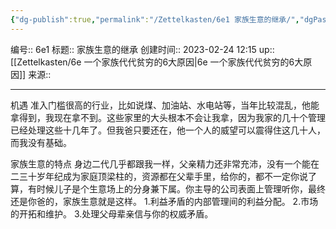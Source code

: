 ```yaml
---
{"dg-publish":true,"permalink":"/Zettelkasten/6e1 家族生意的继承/","dgPassFrontmatter":true}
---
```


编号:: 6e1
标题:: 家族生意的继承
创建时间:: 2023-02-24 12:15
up:: [[Zettelkasten/6e 一个家族代代贫穷的6大原因\|6e 一个家族代代贫穷的6大原因]]
来源:: 

---
机遇
准入门槛很高的行业，比如说煤、加油站、水电站等，当年比较混乱，他能拿得到，我现在拿不到。这些家里的大头根本不会让我拿，因为我家的几十个管理已经处理这些十几年了。但我爸只要还在，他一个人的威望可以震得住这几十人，而我没有基础。

家族生意的特点
身边二代几乎都跟我一样，父亲精力还非常充沛，没有一个能在二三十岁年纪成为家庭顶梁柱的，资源都在父辈手里，给你的，都不一定你说了算，有时候儿子是个生意场上的分身兼下属。你主导的公司表面上管理听你，最终还是你爸的，家族生意就是这样。
1.利益矛盾的内部管理间的利益分配。
2.市场的开拓和维护。
3.处理父母辈亲信与你的权威矛盾。


